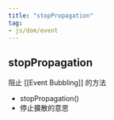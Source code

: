 ```yaml
---
title: "stopPropagation"
tag: 
- js/dom/event
---
```

## stopPropagation
阻止 [[Event Bubbling]] 的方法
- stopPropagation()
- 停止擴散的意思

```js

```

